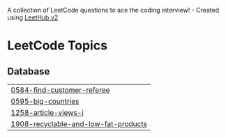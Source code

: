 A collection of LeetCode questions to ace the coding interview! - Created using [LeetHub v2](https://github.com/arunbhardwaj/LeetHub-2.0)
<!---LeetCode Topics Start-->
# LeetCode Topics
## Database
|  |
| ------- |
| [0584-find-customer-referee](https://github.com/abdulkaifak/Leetcode/tree/master/0584-find-customer-referee) |
| [0595-big-countries](https://github.com/abdulkaifak/Leetcode/tree/master/0595-big-countries) |
| [1258-article-views-i](https://github.com/abdulkaifak/Leetcode/tree/master/1258-article-views-i) |
| [1908-recyclable-and-low-fat-products](https://github.com/abdulkaifak/Leetcode/tree/master/1908-recyclable-and-low-fat-products) |
<!---LeetCode Topics End-->